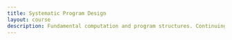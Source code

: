 ```yaml
---
title: Systematic Program Design
layout: course
description: Fundamental computation and program structures. Continuing systematic program design from CPSC 103.
---
```

